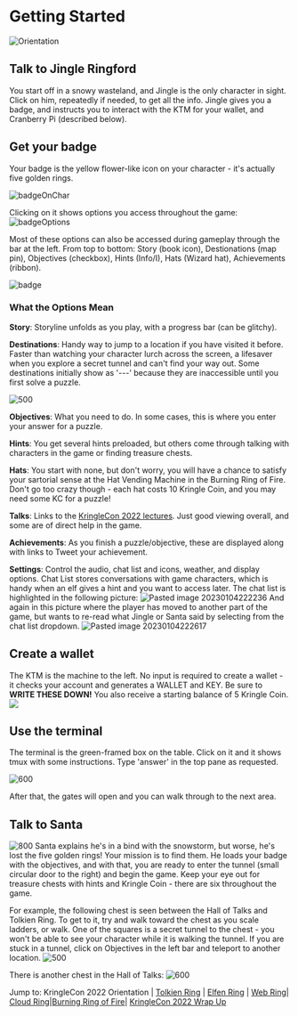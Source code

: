 # Getting Started
![Orientation](images/Orientation.jpg)
## Talk to Jingle Ringford
You start off in a snowy wasteland, and Jingle is the only character in sight. Click on him, repeatedly if needed, to get all the info.  Jingle gives you a badge, and instructs you to interact with the KTM for your wallet, and Cranberry Pi (described below).

## Get your badge
Your badge is the yellow flower-like icon on your character - it's actually five golden rings.  

![badgeOnChar](images/badgeOnChar.jpg)

Clicking on it shows options you access throughout the game: 
![badgeOptions](images/badgeOptions.jpg)

	
Most of these options can also be accessed during gameplay through the bar at the left. From top to bottom: Story (book icon), Destionations (map pin), Objectives (checkbox), Hints (Info/I), Hats (Wizard hat), Achievements (ribbon).

![badge](images/badge.jpg)

### What the Options Mean
**Story**:  Storyline unfolds as you play, with a progress bar (can be glitchy).  

**Destinations**: Handy way to jump to a location if you have visited it before. Faster than watching your character lurch across the screen, a lifesaver when you explore a secret tunnel and can't find your way out. Some destinations initially show as '---' because they are inaccessible until you first solve a puzzle.

![500](images/Pasted%20image%2020230104214039.png)

**Objectives**: What you need to do. In some cases, this is where you enter your answer for a puzzle.
  
**Hints**: You get several hints preloaded, but others come through talking with characters in the game or finding treasure chests.   

**Hats**: You start with none, but don't worry, you will have a chance to satisfy your sartorial sense at the Hat Vending Machine in the Burning Ring of Fire. Don't go too crazy though - each hat costs 10 Kringle Coin, and you may need some KC for a puzzle!  

**Talks**: Links to the [KringleCon 2022 lectures](https://www.sans.org/mlp/holiday-hack-challenge/). Just good viewing overall, and some are of direct help in the game.  

**Achievements**: As you finish a puzzle/objective, these are displayed along with links to Tweet your achievement.  

**Settings**: Control the audio, chat list and icons, weather, and display options. Chat List stores conversations with game characters, which is handy when an elf gives a hint and you want to access later.  The chat list is highlighted in the following picture:
![Pasted image 20230104222236](images/Pasted%20image%2020230104222236.png)
And again in this picture where the player has moved to another part of the game, but wants to re-read what Jingle or Santa said by selecting from the chat list dropdown.
![Pasted image 20230104222617](images/Pasted%20image%2020230104222617.png)
## Create a wallet

The KTM is the machine to the left. No input is required to create a wallet - it checks your account and generates a WALLET and KEY. Be sure to **WRITE THESE DOWN!**  You also receive a starting balance of 5 Kringle Coin.
![](images/Pasted%20image%2020230104220025.png)
## Use the terminal

The terminal is the green-framed box on the table. Click on it and it shows tmux with some instructions. Type 'answer' in the top pane as requested.

![600](images/Pasted%20image%2020230104220356.png)

After that, the gates will open and you can walk through to the next area. 

## Talk to Santa
![800](images/Pasted%20image%2020230104221044.png)
Santa explains he's in a bind with the snowstorm, but worse, he's lost the five golden rings! Your mission is to find them. He loads your badge with the objectives, and with that, you are ready to enter the tunnel (small circular door to the right) and begin the game. Keep your eye out for treasure chests with hints and Kringle Coin - there are six throughout the game. 

For example, the following chest is seen between the Hall of Talks and Tolkien Ring. To get to it, try and walk toward the chest as you scale ladders, or walk. One of the squares is a secret tunnel to the chest - you won't be able to see your character while it is walking the tunnel. If you are stuck in a tunnel, click on Objectives in the left bar and teleport to another location. 
![500](images/Pasted%20image%2020230104224030.png)

There is another chest in the Hall of Talks:
![600](images/Pasted%20image%2020230104224421.png)


Jump to: KringleCon 2022 Orientation | [Tolkien Ring](Tolkien%20Ring.md) | [Elfen Ring](Elfen%20Ring.md) | [Web Ring](Web%20Ring.md)| [Cloud Ring](Cloud%20Ring.md)|[Burning Ring of Fire](#Burning%20Ring%20of%20Fire.md)| [KringleCon 2022 Wrap Up](#%20KringleCon%202022%20Wrap-up.md)
